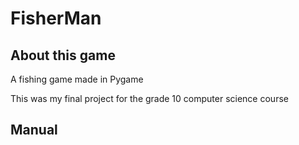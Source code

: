 # FisherMan

## About this game

A fishing game made in Pygame

This was my final project for the grade 10 computer science course

## Manual

